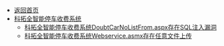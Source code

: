 - [返回首页](/)
- [科拓全智能停车收费系统](科拓全智能停车收费系统/)
  - [科拓全智能停车收费系统DoubtCarNoListFrom.aspx存在SQL注入漏洞](科拓全智能停车收费系统/科拓全智能停车收费系统DoubtCarNoListFrom.aspx存在SQL注入漏洞.md)
  - [科拓全智能停车收费系统Webservice.asmx存在任意文件上传](科拓全智能停车收费系统/科拓全智能停车收费系统Webservice.asmx存在任意文件上传.md)
